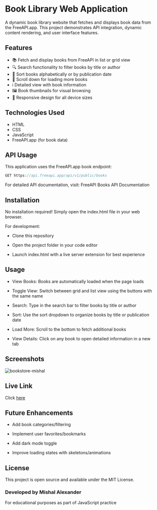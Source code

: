 # Book Library Web Application

A dynamic book library website that fetches and displays book data from the FreeAPI.app. This project demonstrates API integration, dynamic content rendering, and user interface features.

## Features

- 📚 Fetch and display books from FreeAPI in list or grid view
- 🔍 Search functionality to filter books by title or author
- 🔄 Sort books alphabetically or by publication date
- 📖 Scroll down for loading more books
- ℹ️ Detailed view with book information
- 🖼️ Book thumbnails for visual browsing
- 🎨 Responsive design for all device sizes

## Technologies Used

- HTML
- CSS
- JavaScript
- FreeAPI.app (for book data)

## API Usage

This application uses the FreeAPI.app book endpoint:

```javascript
GET https://api.freeapi.app/api/v1/public/books
```

For detailed API documentation, visit:
FreeAPI Books API Documentation

## Installation

No installation required! Simply open the index.html file in your web browser.

For development:

- Clone this repository

- Open the project folder in your code editor

- Launch index.html with a live server extension for best experience

## Usage

- View Books: Books are automatically loaded when the page loads

- Toggle View: Switch between grid and list view using the buttons with the same name

- Search: Type in the search bar to filter books by title or author

- Sort: Use the sort dropdown to organize books by title or publication date

- Load More: Scroll to the bottom to fetch additional books

- View Details: Click on any book to open detailed information in a new tab


## Screenshots

![bookstore-mishal](https://github.com/user-attachments/assets/3f7df7c2-de1f-4f81-ad26-c086e6646d77)


## Live Link

Click [here](https://bookstore-eight-coral.vercel.app/)


## Future Enhancements

- Add book categories/filtering

- Implement user favorites/bookmarks

- Add dark mode toggle

- Improve loading states with skeletons/animations

## License

This project is open source and available under the MIT License.

### Developed by Mishal Alexander
For educational purposes as part of JavaScript practice

